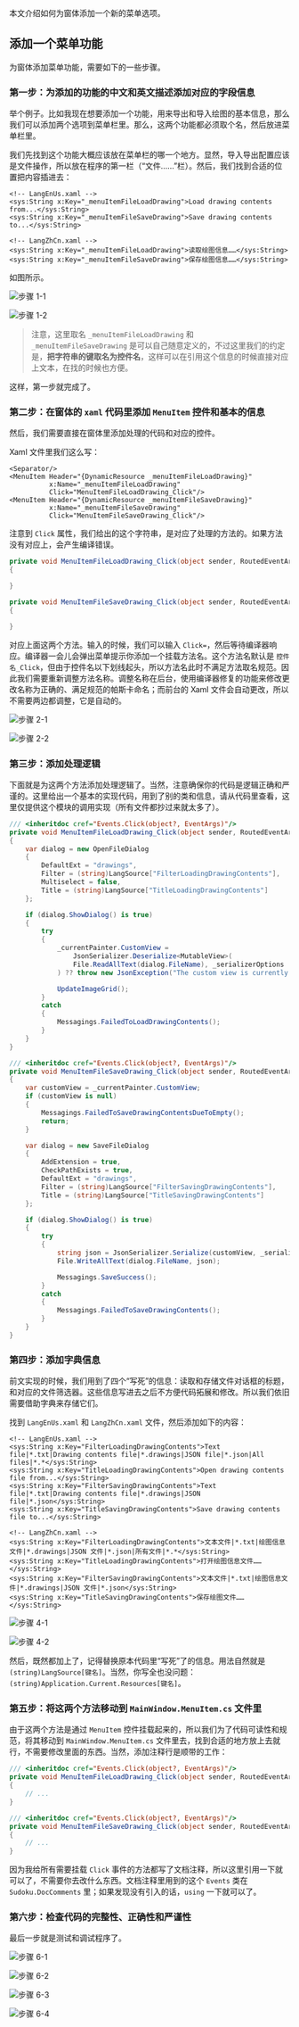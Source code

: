 本文介绍如何为窗体添加一个新的菜单选项。


## 添加一个菜单功能

为窗体添加菜单功能，需要如下的一些步骤。



### 第一步：为添加的功能的中文和英文描述添加对应的字段信息

举个例子。比如我现在想要添加一个功能，用来导出和导入绘图的基本信息，那么我们可以添加两个选项到菜单栏里。那么，这两个功能都必须取个名，然后放进菜单栏里。

我们先找到这个功能大概应该放在菜单栏的哪一个地方。显然，导入导出配置应该是文件操作，所以放在程序的第一栏（“文件……”栏）。然后，我们找到合适的位置把内容插进去：

```xaml
<!-- LangEnUs.xaml -->
<sys:String x:Key="_menuItemFileLoadDrawing">Load drawing contents from...</sys:String>
<sys:String x:Key="_menuItemFileSaveDrawing">Save drawing contents to...</sys:String>

<!-- LangZhCn.xaml -->
<sys:String x:Key="_menuItemFileLoadDrawing">读取绘图信息……</sys:String>
<sys:String x:Key="_menuItemFileSaveDrawing">保存绘图信息……</sys:String>
```

如图所示。

![步骤 1-1](https://images.gitee.com/uploads/images/2021/0124/110422_091a4fe2_1449374.png "Step1-1.png")

![步骤 1-2](https://images.gitee.com/uploads/images/2021/0124/110432_0aae6aa7_1449374.png "Step1-2.png")

> 注意，这里取名 `_menuItemFileLoadDrawing` 和 `_menuItemFileSaveDrawing` 是可以自己随意定义的，不过这里我们的约定是，**把字符串的键取名为控件名**，这样可以在引用这个信息的时候直接对应上文本，在找的时候也方便。

这样，第一步就完成了。



### 第二步：在窗体的 `xaml` 代码里添加 `MenuItem` 控件和基本的信息

然后，我们需要直接在窗体里添加处理的代码和对应的控件。

Xaml 文件里我们这么写：

```xaml
<Separator/>
<MenuItem Header="{DynamicResource _menuItemFileLoadDrawing}"
          x:Name="_menuItemFileLoadDrawing"
          Click="MenuItemFileLoadDrawing_Click"/>
<MenuItem Header="{DynamicResource _menuItemFileSaveDrawing}"
          x:Name="_menuItemFileSaveDrawing"
          Click="MenuItemFileSaveDrawing_Click"/>
```

注意到 `Click` 属性，我们给出的这个字符串，是对应了处理的方法的。如果方法没有对应上，会产生编译错误。

```csharp
private void MenuItemFileLoadDrawing_Click(object sender, RoutedEventArgs e)
{

}

private void MenuItemFileSaveDrawing_Click(object sender, RoutedEventArgs e)
{

}
```

对应上面这两个方法。输入的时候，我们可以输入 `Click=`，然后等待编译器响应。编译器一会儿会弹出菜单提示你添加一个挂载方法名。这个方法名默认是 `控件名_Click`，但由于控件名以下划线起头，所以方法名此时不满足方法取名规范。因此我们需要重新调整方法名称。调整名称在后台，使用编译器修复的功能来修改更改名称为正确的、满足规范的帕斯卡命名；而前台的 Xaml 文件会自动更改，所以不需要两边都调整，它是自动的。

![步骤 2-1](https://images.gitee.com/uploads/images/2021/0124/110446_fc07aa36_1449374.png "Step2-1.png")

![步骤 2-2](https://images.gitee.com/uploads/images/2021/0124/110454_3ef76a92_1449374.png "Step2-2.png")


### 第三步：添加处理逻辑

下面就是为这两个方法添加处理逻辑了。当然，注意确保你的代码是逻辑正确和严谨的。这里给出一个基本的实现代码，用到了别的类和信息，请从代码里查看，这里仅提供这个模块的调用实现（所有文件都抄过来就太多了）。

```csharp
/// <inheritdoc cref="Events.Click(object?, EventArgs)"/>
private void MenuItemFileLoadDrawing_Click(object sender, RoutedEventArgs e)
{
    var dialog = new OpenFileDialog
    {
        DefaultExt = "drawings",
        Filter = (string)LangSource["FilterLoadingDrawingContents"],
        Multiselect = false,
        Title = (string)LangSource["TitleLoadingDrawingContents"]
    };

    if (dialog.ShowDialog() is true)
    {
        try
        {
            _currentPainter.CustomView =
                JsonSerializer.Deserialize<MutableView>(
                File.ReadAllText(dialog.FileName), _serializerOptions
            ) ?? throw new JsonException("The custom view is currently null.");

            UpdateImageGrid();
        }
        catch
        {
            Messagings.FailedToLoadDrawingContents();
        }
    }
}

/// <inheritdoc cref="Events.Click(object?, EventArgs)"/>
private void MenuItemFileSaveDrawing_Click(object sender, RoutedEventArgs e)
{
    var customView = _currentPainter.CustomView;
    if (customView is null)
    {
        Messagings.FailedToSaveDrawingContentsDueToEmpty();
        return;
    }

    var dialog = new SaveFileDialog
    {
        AddExtension = true,
        CheckPathExists = true,
        DefaultExt = "drawings",
        Filter = (string)LangSource["FilterSavingDrawingContents"],
        Title = (string)LangSource["TitleSavingDrawingContents"]
    };

    if (dialog.ShowDialog() is true)
    {
        try
        {
            string json = JsonSerializer.Serialize(customView, _serializerOptions);
            File.WriteAllText(dialog.FileName, json);

            Messagings.SaveSuccess();
        }
        catch
        {
            Messagings.FailedToSaveDrawingContents();
        }
    }
}
```



### 第四步：添加字典信息

前文实现的时候，我们用到了四个“写死”的信息：读取和存储文件对话框的标题，和对应的文件筛选器。这些信息写进去之后不方便代码拓展和修改。所以我们依旧需要借助字典来存储它们。

找到 `LangEnUs.xaml` 和 `LangZhCn.xaml` 文件，然后添加如下的内容：

```xaml
<!-- LangEnUs.xaml -->
<sys:String x:Key="FilterLoadingDrawingContents">Text file|*.txt|Drawing contents file|*.drawings|JSON file|*.json|All files|*.*</sys:String>
<sys:String x:Key="TitleLoadingDrawingContents">Open drawing contents file from...</sys:String>
<sys:String x:Key="FilterSavingDrawingContents">Text file|*.txt|Drawing contents file|*.drawings|JSON file|*.json</sys:String>
<sys:String x:Key="TitleSavingDrawingContents">Save drawing contents file to...</sys:String>

<!-- LangZhCn.xaml -->
<sys:String x:Key="FilterLoadingDrawingContents">文本文件|*.txt|绘图信息文件|*.drawings|JSON 文件|*.json|所有文件|*.*</sys:String>
<sys:String x:Key="TitleLoadingDrawingContents">打开绘图信息文件……</sys:String>
<sys:String x:Key="FilterSavingDrawingContents">文本文件|*.txt|绘图信息文件|*.drawings|JSON 文件|*.json</sys:String>
<sys:String x:Key="TitleSavingDrawingContents">保存绘图文件……</sys:String>
```

![步骤 4-1](https://images.gitee.com/uploads/images/2021/0124/110506_a304f229_1449374.png "Step4-1.png")

![步骤 4-2](https://images.gitee.com/uploads/images/2021/0124/110515_2f348cbe_1449374.png "Step4-2.png")

然后，既然都加上了，记得替换原本代码里“写死”了的信息。用法自然就是 `(string)LangSource[键名]`。当然，你写全也没问题：`(string)Application.Current.Resources[键名]`。



### 第五步：将这两个方法移动到 `MainWindow.MenuItem.cs` 文件里

由于这两个方法是通过 `MenuItem` 控件挂载起来的，所以我们为了代码可读性和规范，将其移动到 `MainWindow.MenuItem.cs` 文件里去，找到合适的地方放上去就行，不需要修改里面的东西。当然，添加注释行是顺带的工作：

```csharp
/// <inheritdoc cref="Events.Click(object?, EventArgs)"/>
private void MenuItemFileLoadDrawing_Click(object sender, RoutedEventArgs e)
{
    // ...
}

/// <inheritdoc cref="Events.Click(object?, EventArgs)"/>
private void MenuItemFileSaveDrawing_Click(object sender, RoutedEventArgs e)
{
    // ...
}
```

因为我给所有需要挂载 `Click` 事件的方法都写了文档注释，所以这里引用一下就可以了，不需要你去改什么东西。文档注释里用到的这个 `Events` 类在 `Sudoku.DocComments` 里；如果发现没有引入的话，`using` 一下就可以了。



### 第六步：检查代码的完整性、正确性和严谨性

最后一步就是测试和调试程序了。

![步骤 6-1](https://images.gitee.com/uploads/images/2021/0124/110529_3dba969f_1449374.png "Step6-1.png")

![步骤 6-2](https://images.gitee.com/uploads/images/2021/0124/110537_fddc48bc_1449374.png "Step6-2.png")

![步骤 6-3](https://images.gitee.com/uploads/images/2021/0124/110548_fb410af3_1449374.png "Step6-3.png")

![步骤 6-4](https://images.gitee.com/uploads/images/2021/0124/110555_a2ed1a58_1449374.png "Step6-4.png")